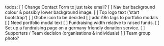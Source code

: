 todos:
[ ] Change Contact Form to just take email? 
[ ] Nav bar background colour & possibly lower background image.
[ ] Top logo text ('start bootstrap')
[ ] Globe icon to be decided
[ ] add i18n tags to portfolio modals
[ ] Need portfolio modal text
[ ] Fundraising width relative to raised funds.
[ ] Set up a fundraising page on a germany friendly donation service.
[ ] Supporters / Team decision (organisations & individuals)
[ ] Team group photo?


